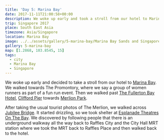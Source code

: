 ```yaml
---
title: 'Day 5: Marina Bay'
date: 2017-11-11T21:00:58+00:00
description: We woke up early and took a stroll from our hotel to Marina Bay. We walked towards The Promontory, then Clifford Pier towards Merlion Park.
trip: Singapore 2017
place: South East Asia
timezone: Asia/Singapore
location: Marina Bay
image: ../../assets/gallery/5-marina-bay/Marina Bay Sands and Singapore Flyer.jpeg
gallery: 5-marina-bay
map: [1.2868, 103.8545, 15]
tags:
  - city
  - Marina Bay
  - Singapore
---
```


We woke up early and decided to take a stroll from our hotel to [Marina Bay][1]. We walked towards The Promontory, where we say a group of women runners as part of a fun run event. Then we walked past [The Fullerton Bay Hotel][2], [Clifford Pier][3] towards [Merlion Park][4].

After taking the usual tourist photos of The Merlion, we walked across [Jubilee Bridge][5]. It started drizzling, so we took shelter at [Esplanade Theatres On The Bay][6]. We discovered by following people that there is an underground walkway all the way back to Raffles City and the City Hall MRT station where we took the MRT back to Raffles Place and then walked back to the hotel.

[1]: https://www.marina-bay.sg
[2]: https://www.fullertonhotels.com/the-fullerton-bay-hotel
[3]: https://www.fullertonhotels.com/the-fullerton-bay-hotel/the-clifford-pier.html
[4]: http://travelinsingapore.com/merlion-park/
[5]: https://www.arup.com/projects/jubilee-bridge-singapore
[6]: https://www.esplanade.com
